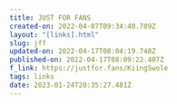 ```yaml
---
title: JUST FOR FANS
created-on: 2022-04-07T09:34:40.709Z
layout: "[links].html"
slug: jff
updated-on: 2022-04-17T08:04:19.748Z
published-on: 2022-04-17T08:09:22.407Z
f_link: https://justfor.fans/KiingSwole
tags: links
date: 2023-01-24T20:35:27.481Z
---
```

